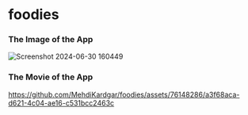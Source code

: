 # foodies

### The Image of the App
![Screenshot 2024-06-30 160449](https://github.com/MehdiKardgar/foodies/assets/76148286/c5130a67-3e83-4053-887a-bc5aa1a741ba)


### The Movie of the App
https://github.com/MehdiKardgar/foodies/assets/76148286/a3f68aca-d621-4c04-ae16-c531bcc2463c








<!-- npm run dev -->

